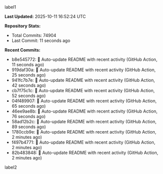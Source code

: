 
label1 
<!-- ACTIVITY_START -->
**Last Updated:** 2025-10-11 16:52:24 UTC

**Repository Stats:**
- Total Commits: 74904
- Last Commit: 11 seconds ago

**Recent Commits:**
- b8e545772: 🤖 Auto-update README with recent activity (GitHub Action, 11 seconds ago)
- 919daf30a: 🤖 Auto-update README with recent activity (GitHub Action, 25 seconds ago)
- 941fc7b7e: 🤖 Auto-update README with recent activity (GitHub Action, 42 seconds ago)
- cb7f75c1c: 🤖 Auto-update README with recent activity (GitHub Action, 52 seconds ago)
- 04f489907: 🤖 Auto-update README with recent activity (GitHub Action, 65 seconds ago)
- 46ee9ae8b: 🤖 Auto-update README with recent activity (GitHub Action, 76 seconds ago)
- 58ad12b2c: 🤖 Auto-update README with recent activity (GitHub Action, 89 seconds ago)
- 1780ccb9e: 🤖 Auto-update README with recent activity (GitHub Action, 2 minutes ago)
- f497b4771: 🤖 Auto-update README with recent activity (GitHub Action, 2 minutes ago)
- 82b483848: 🤖 Auto-update README with recent activity (GitHub Action, 2 minutes ago)
<!-- ACTIVITY_END -->

label2
